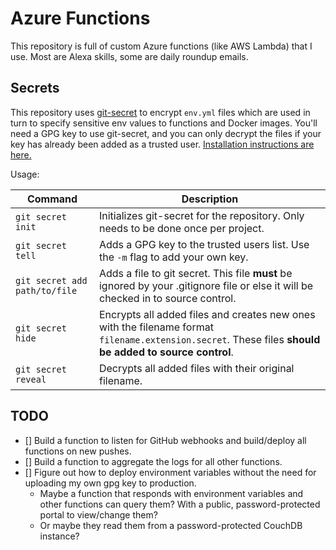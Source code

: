 # Azure Functions

This repository is full of custom Azure functions (like AWS Lambda) that I use. Most are Alexa skills, some are daily roundup emails.

## Secrets

This repository uses [git-secret](https://github.com/sobolevn/git-secret) to encrypt `env.yml` files which are used in turn to specify sensitive env values to functions and Docker images. You'll need a GPG key to use git-secret, and you can only decrypt the files if your key has already been added as a trusted user. [Installation instructions are here.](http://git-secret.io/installation)

Usage:

|Command|Description|
|-------|-----------|
|`git secret init`|Initializes git-secret for the repository. Only needs to be done once per project.|
|`git secret tell`|Adds a GPG key to the trusted users list. Use the `-m` flag to add your own key.|
|`git secret add path/to/file`|Adds a file to git secret. This file **must** be ignored by your .gitignore file or else it will be checked in to source control.|
|`git secret hide`|Encrypts all added files and creates new ones with the filename format `filename.extension.secret`. These files **should be added to source control**.|
|`git secret reveal`|Decrypts all added files with their original filename.|

## TODO

- [] Build a function to listen for GitHub webhooks and build/deploy all functions on new pushes.
- [] Build a function to aggregate the logs for all other functions.
- [] Figure out how to deploy environment variables without the need for uploading my own gpg key to production.
  - Maybe a function that responds with environment variables and other functions can query them? With a public, password-protected portal to view/change them?
  - Or maybe they read them from a password-protected CouchDB instance?